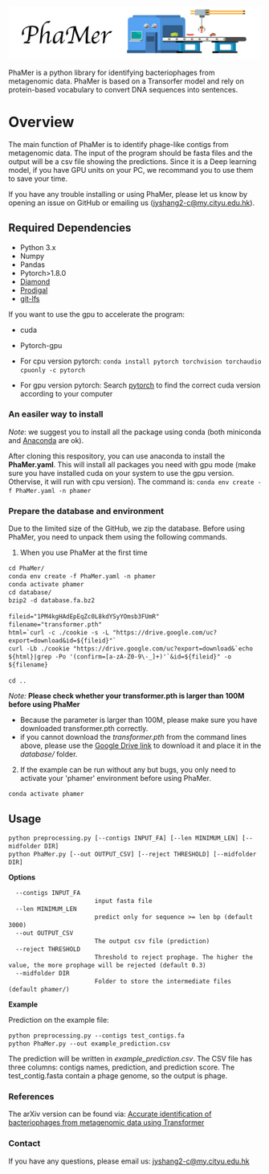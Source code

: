 ![PhaMer](logo.jpg)

PhaMer is a python library for identifying bacteriophages from metagenomic data. PhaMer is based on a Transorfer model and rely on protein-based vocabulary to convert DNA sequences into sentences. 

# Overview
The main function of PhaMer is to identify phage-like contigs from metagenomic data. The input of the program should be fasta files and the output will be a csv file showing the predictions. Since it is a Deep learning model, if you have GPU units on your PC, we recommand you to use them to save your time. 

If you have any trouble installing or using PhaMer, please let us know by opening an issue on GitHub or emailing us (jyshang2-c@my.cityu.edu.hk).


## Required Dependencies
* Python 3.x
* Numpy
* Pandas
* Pytorch>1.8.0
* [Diamond](https://github.com/bbuchfink/diamond)
* [Prodigal](https://github.com/hyattpd/Prodigal)
* [git-lfs](http://arfc.github.io/manual/guides/git-lfs)


If you want to use the gpu to accelerate the program:
* cuda
* Pytorch-gpu

* For cpu version pytorch: `conda install pytorch torchvision torchaudio cpuonly -c pytorch`
* For gpu version pytorch: Search [pytorch](https://pytorch.org/) to find the correct cuda version according to your computer

### An easiler way to install
*Note*: we suggest you to install all the package using conda (both miniconda and [Anaconda](https://anaconda.org/) are ok).

After cloning this respository, you can use anaconda to install the **PhaMer.yaml**. This will install all packages you need with gpu mode (make sure you have installed cuda on your system to use the gpu version. Othervise, it will run with cpu version). The command is: `conda env create -f PhaMer.yaml -n phamer`


### Prepare the database and environment
Due to the limited size of the GitHub, we zip the database. Before using PhaMer, you need to unpack them using the following commands.

1. When you use PhaMer at the first time
```
cd PhaMer/
conda env create -f PhaMer.yaml -n phamer
conda activate phamer
cd database/
bzip2 -d database.fa.bz2

fileid="1PM4kgHAdEpEqZc0L8kdYSyYOmsb3FUmR"
filename="transformer.pth"
html=`curl -c ./cookie -s -L "https://drive.google.com/uc?export=download&id=${fileid}"`
curl -Lb ./cookie "https://drive.google.com/uc?export=download&`echo ${html}|grep -Po '(confirm=[a-zA-Z0-9\-_]+)'`&id=${fileid}" -o ${filename}

cd ..
```
*Note:* **Please check whether your transformer.pth is larger than 100M before using PhaMer**
* Because the parameter is larger than 100M, please make sure you have downloaded transformer.pth correctly.
* if you cannot download the *transformer.pth* from the command lines above, please use the [Google Drive link](https://drive.google.com/file/d/1PM4kgHAdEpEqZc0L8kdYSyYOmsb3FUmR/view?usp=sharing) to download it and place it in the *database/* folder. 



2. If the example can be run without any but bugs, you only need to activate your 'phamer' environment before using PhaMer.
```
conda activate phamer
```


## Usage

```
python preprocessing.py [--contigs INPUT_FA] [--len MINIMUM_LEN] [--midfolder DIR]
python PhaMer.py [--out OUTPUT_CSV] [--reject THRESHOLD] [--midfolder DIR]
```

**Options**


      --contigs INPUT_FA
                            input fasta file
      --len MINIMUM_LEN
                            predict only for sequence >= len bp (default 3000)
      --out OUTPUT_CSV
                            The output csv file (prediction)
      --reject THRESHOLD
                            Threshold to reject prophage. The higher the value, the more prophage will be rejected (default 0.3)
      --midfolder DIR
                            Folder to store the intermediate files (default phamer/)

**Example**

Prediction on the example file:

    python preprocessing.py --contigs test_contigs.fa
    python PhaMer.py --out example_prediction.csv

The prediction will be written in *example_prediction.csv*. The CSV file has three columns: contigs names, prediction, and prediction score. The test_contig.fasta contain a phage genome, so the output is phage.
    
### References
The arXiv version can be found via: [Accurate identification of bacteriophages from metagenomic data using Transformer](http://arxiv.org/abs/2201.04778)

### Contact
If you have any questions, please email us: jyshang2-c@my.cityu.edu.hk


